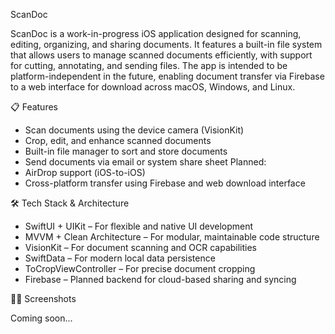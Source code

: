 ScanDoc

ScanDoc is a work-in-progress iOS application designed for scanning, editing, organizing, and sharing documents. It features a built-in file system that allows users to manage scanned documents efficiently, with support for cutting, annotating, and sending files. The app is intended to be platform-independent in the future, enabling document transfer via Firebase to a web interface for download across macOS, Windows, and Linux.

📋 Features

- Scan documents using the device camera (VisionKit)
- Crop, edit, and enhance scanned documents
- Built-in file manager to sort and store documents
- Send documents via email or system share sheet
Planned:
- AirDrop support (iOS-to-iOS)
- Cross-platform transfer using Firebase and web download interface

🛠️ Tech Stack & Architecture

- SwiftUI + UIKit – For flexible and native UI development
- MVVM + Clean Architecture – For modular, maintainable code structure
- VisionKit – For document scanning and OCR capabilities
- SwiftData – For modern local data persistence
- ToCropViewController – For precise document cropping
- Firebase – Planned backend for cloud-based sharing and syncing

📸📱 Screenshots

Coming soon...
